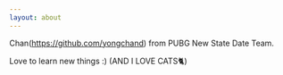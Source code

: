 ```yaml
---
layout: about
---
```


Chan(https://github.com/yongchand) from PUBG New State Date Team.  

Love to learn new things :) (AND I LOVE CATS🐈)

<!-- ### What's New

- One paper got accepted in xxx 2019.
- I'm going to join xxx as a xxx 2019 Fall. -->
